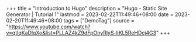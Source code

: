 +++
title          = "Introduction to Hugo"
description    = "Hugo - Static Site Generator | Tutorial 1"
lastmod        = 2023-02-22T11:49:46+08:00
date           = 2023-02-20T11:49:46+08:00
tags           = ["DemoTag"]
source         = "https://www.youtube.com/watch?v=qtIqKaDlqXo&list=PLLAZ4kZ9dFpOnyRlyS-liKL5ReHDcj4G3"
+++
